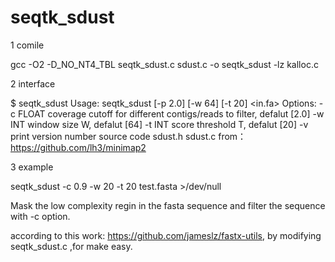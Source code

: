 # seqtk_sdust
1 comile

gcc -O2 -D_NO_NT4_TBL seqtk_sdust.c sdust.c -o seqtk_sdust -lz kalloc.c

2 interface

$ seqtk_sdust
    Usage: seqtk_sdust [-p 2.0] [-w 64] [-t 20] <in.fa>
    Options:
      -c FLOAT  coverage cutoff for different contigs/reads to filter, defalut [2.0]
      -w INT    window size W, defalut [64]
      -t INT    score threshold T, defalut [20]
      -v        print version number
source code sdust.h sdust.c from： https://github.com/lh3/minimap2

3 example

seqtk_sdust -c 0.9 -w 20 -t 20 test.fasta >/dev/null

Mask the low complexity regin in the fasta sequence and filter the sequence with -c option.

according to this work:  https://github.com/jameslz/fastx-utils, by modifying seqtk_sdust.c ,for make easy.
